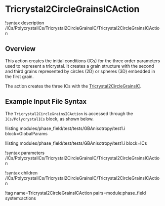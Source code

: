# Tricrystal2CircleGrainsICAction

!syntax description /ICs/PolycrystalICs/Tricrystal2CircleGrainsIC/Tricrystal2CircleGrainsICAction

## Overview

This action creates the initial conditions (ICs) for the three order parameters used to represent a tricrystal. It creates a grain structure with the second and third grains represented by circles (2D) or spheres (3D) embedded in the first grain.

The action creates the three ICs with the [Tricrystal2CircleGrainsIC](/Tricrystal2CircleGrainsIC.md).

## Example Input File Syntax

The `Tricrystal2CircleGrainsICAction` is accessed through the `ICs/PolycrystalICs` block, as shown below.

!listing modules/phase_field/test/tests/GBAnisotropy/test1.i block=GlobalParams

!listing modules/phase_field/test/tests/GBAnisotropy/test1.i block=ICs

!syntax parameters /ICs/PolycrystalICs/Tricrystal2CircleGrainsIC/Tricrystal2CircleGrainsICAction

!syntax children /ICs/PolycrystalICs/Tricrystal2CircleGrainsIC/Tricrystal2CircleGrainsICAction

!tag name=Tricrystal2CircleGrainsICAction pairs=module:phase_field system:actions
